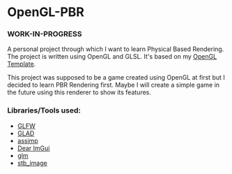 # OpenGL-PBR
### **WORK-IN-PROGRESS**

A personal project through which I want to learn Physical Based Rendering.  
The project is written using OpenGL and GLSL. It's based on my [OpenGL Template](https://github.com/lumixem/OpenGL_Template).

This project was supposed to be a game created using OpenGL at first but I decided to learn PBR Rendering first. Maybe I will create a simple game in the future using
this renderer to show its features.

### Libraries/Tools used:
- [GLFW](https://www.glfw.org/)
- [GLAD](https://glad.dav1d.de/)
- [assimp](https://github.com/assimp/assimp)
- [Dear ImGui](https://github.com/ocornut/imgui)
- [glm](https://glm.g-truc.net/0.9.9/)
- [stb_image](https://github.com/nothings/stb)
